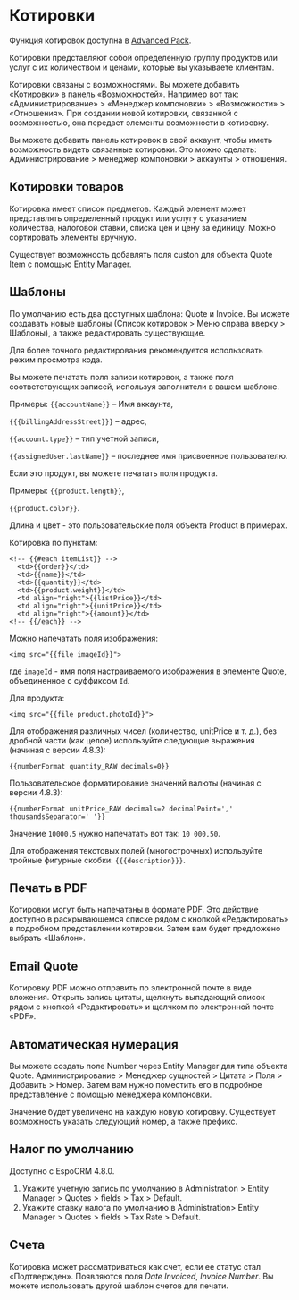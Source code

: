 # Котировки

Функция котировок доступна в [Advanced Pack](https://www.espocrm.com/extensions/advanced-pack/).

Котировки представляют собой определенную группу продуктов или услуг с их количеством и ценами, которые вы указываете клиентам.

Котировки связаны с возможностями. Вы можете добавить «Котировки» в панель «Возможностей». Например вот так: «Администрирование» > «Менеджер компоновки» > «Возможности» > «Отношения». При создании новой котировки, связанной с возможностью, она передает элементы возможности в котировку.

Вы можете добавить панель котировок в свой аккаунт, чтобы иметь возможность видеть связанные котировки. Это можно сделать: Администрирование > менеджер компоновки > аккаунты > отношения.

## Котировки товаров

Котировка имеет список предметов. Каждый элемент может представлять определенный продукт или услугу с указанием количества, налоговой ставки, списка цен и цену за единицу. Можно сортировать элементы вручную.

Существует возможность добавлять поля custon для объекта Quote Item с помощью Entity Manager.

## Шаблоны

По умолчанию есть два доступных шаблона: Quote и Invoice. Вы можете создавать новые шаблоны (Список котировок > Меню справа вверху > Шаблоны), а также редактировать существующие.

Для более точного редактирования рекомендуется использовать режим просмотра кода.

Вы можете печатать поля записи котировок, а также поля соответствующих записей, используя заполнители в вашем шаблоне.

Примеры:
`{{accountName}}` – Имя аккаунта,

`{{{billingAddressStreet}}}` – адрес,

`{{account.type}}` – тип учетной записи,

`{{assignedUser.lastName}}` – последнее имя присвоенное пользователю.

Если это продукт, вы можете печатать поля продукта.

Примеры:
`{{product.length}}`, 

`{{product.color}}`.

Длина и цвет - это пользовательские поля объекта Product в примерах.

Котировка по пунктам:

```
<!-- {{#each itemList}} -->
  <td>{{order}}</td>
  <td>{{name}}</td>
  <td>{{quantity}}</td>
  <td>{{product.weight}}</td>
  <td align="right">{{listPrice}}</td>
  <td align="right">{{unitPrice}}</td>
  <td align="right">{{amount}}</td>
<!-- {{/each}} -->
```

Можно напечатать поля изображения:

```
<img src="{{file imageId}}">
```
где `imageId` - имя поля настраиваемого изображения в элементе Quote, объединенное с суффиксом `Id`.

Для продукта:
```
<img src="{{file product.photoId}}">
```

Для отображения различных чисел (количество, unitPrice и т. д.), без дробной части (как целое) используйте следующие выражения (начиная с версии 4.8.3):
```
{{numberFormat quantity_RAW decimals=0}}
```

Пользовательское форматирование значений валюты (начиная с версии 4.8.3):
```
{{numberFormat unitPrice_RAW decimals=2 decimalPoint=',' thousandsSeparator=' '}}
```
Значение `10000.5` нужно напечатать вот так: `10 000,50`.

Для отображения текстовых полей (многострочных) используйте тройные фигурные скобки: `{{{description}}}`.

## Печать в PDF

Котировки могут быть напечатаны в формате PDF. Это действие доступно в раскрывающемся списке рядом с кнопкой «Редактировать» в подробном представлении котировки. Затем вам будет предложено выбрать «Шаблон».

## Email Quote

Котировку PDF можно отправить по электронной почте в виде вложения. Открыть запись цитаты, щелкнуть выпадающий список рядом с кнопкой «Редактировать» и щелчком по электронной почте «PDF».

## Автоматическая нумерация

Вы можете создать поле Number через Entity Manager для типа объекта Quote. Администрирование > Менеджер сущностей > Цитата > Поля > Добавить > Номер. Затем вам нужно поместить его в подробное представление с помощью менеджера компоновки.

Значение будет увеличено на каждую новую котировку. Существует возможность указать следующий номер, а также префикс.

## Налог по умолчанию

Доступно с EspoCRM 4.8.0.

1. Укажите учетную запись по умолчанию в Administration > Entity Manager > Quotes > fields > Tax > Default.
2. Укажите ставку налога по умолчанию в Administration> Entity Manager > Quotes > fields > Tax Rate > Default.

## Счета

Котировка может рассматриваться как счет, если ее статус стал «Подтвержден». Появляются поля _Date Invoiced_, _Invoice Number_. Вы можете использовать другой шаблон счетов для печати.
